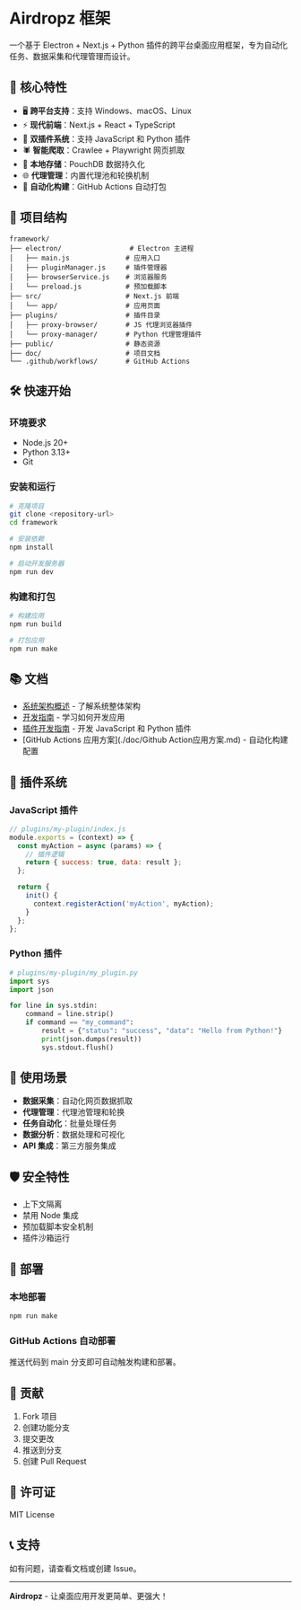 # Airdropz 框架

一个基于 Electron + Next.js + Python 插件的跨平台桌面应用框架，专为自动化任务、数据采集和代理管理而设计。

## 🚀 核心特性

- 🖥️ **跨平台支持**：支持 Windows、macOS、Linux
- ⚡ **现代前端**：Next.js + React + TypeScript
- 🔌 **双插件系统**：支持 JavaScript 和 Python 插件
- 🕷️ **智能爬取**：Crawlee + Playwright 网页抓取
- 💾 **本地存储**：PouchDB 数据持久化
- 🌐 **代理管理**：内置代理池和轮换机制
- 🚀 **自动化构建**：GitHub Actions 自动打包

## 📁 项目结构

```
framework/
├── electron/                 # Electron 主进程
│   ├── main.js              # 应用入口
│   ├── pluginManager.js     # 插件管理器
│   ├── browserService.js    # 浏览器服务
│   └── preload.js           # 预加载脚本
├── src/                     # Next.js 前端
│   └── app/                 # 应用页面
├── plugins/                 # 插件目录
│   ├── proxy-browser/       # JS 代理浏览器插件
│   └── proxy-manager/       # Python 代理管理插件
├── public/                  # 静态资源
├── doc/                     # 项目文档
└── .github/workflows/       # GitHub Actions
```

## 🛠️ 快速开始

### 环境要求

- Node.js 20+
- Python 3.13+
- Git

### 安装和运行

```bash
# 克隆项目
git clone <repository-url>
cd framework

# 安装依赖
npm install

# 启动开发服务器
npm run dev
```

### 构建和打包

```bash
# 构建应用
npm run build

# 打包应用
npm run make
```

## 📚 文档

- [系统架构概述](./doc/系统架构概述.md) - 了解系统整体架构
- [开发指南](./doc/开发指南.md) - 学习如何开发应用
- [插件开发指南](./doc/插件开发指南.md) - 开发 JavaScript 和 Python 插件
- [GitHub Actions 应用方案](./doc/Github Action应用方案.md) - 自动化构建配置

## 🔌 插件系统

### JavaScript 插件

```javascript
// plugins/my-plugin/index.js
module.exports = (context) => {
  const myAction = async (params) => {
    // 插件逻辑
    return { success: true, data: result };
  };

  return {
    init() {
      context.registerAction('myAction', myAction);
    }
  };
};
```

### Python 插件

```python
# plugins/my-plugin/my_plugin.py
import sys
import json

for line in sys.stdin:
    command = line.strip()
    if command == "my_command":
        result = {"status": "success", "data": "Hello from Python!"}
        print(json.dumps(result))
        sys.stdout.flush()
```

## 🎯 使用场景

- **数据采集**：自动化网页数据抓取
- **代理管理**：代理池管理和轮换
- **任务自动化**：批量处理任务
- **数据分析**：数据处理和可视化
- **API 集成**：第三方服务集成

## 🛡️ 安全特性

- 上下文隔离
- 禁用 Node 集成
- 预加载脚本安全机制
- 插件沙箱运行

## 🚀 部署

### 本地部署

```bash
npm run make
```

### GitHub Actions 自动部署

推送代码到 main 分支即可自动触发构建和部署。

## 🤝 贡献

1. Fork 项目
2. 创建功能分支
3. 提交更改
4. 推送到分支
5. 创建 Pull Request

## 📄 许可证

MIT License

## 📞 支持

如有问题，请查看文档或创建 Issue。

---

**Airdropz** - 让桌面应用开发更简单、更强大！
